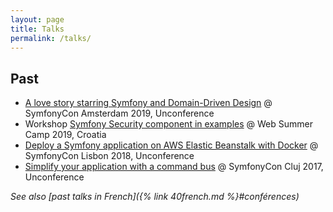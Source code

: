 ```yaml
---
layout: page
title: Talks
permalink: /talks/
---
```


## Past

 - [A love story starring Symfony and Domain-Driven Design](https://speakerdeck.com/romaricdrigon/a-love-story-starring-symfony-and-domain-driven-design) @ SymfonyCon Amsterdam 2019, Unconference
 - Workshop [Symfony Security component in examples](https://speakerdeck.com/romaricdrigon/symfony-security-component-in-examples) @ Web Summer Camp 2019, Croatia
 - [Deploy a Symfony application on AWS Elastic Beanstalk with Docker](https://speakerdeck.com/romaricdrigon/deploy-a-symfony-application-on-aws-elastic-beanstalk-with-docker) @ SymfonyCon Lisbon 2018, Unconference
 - [Simplify your application with a command bus](https://speakerdeck.com/romaricdrigon/simplify-your-application-with-a-command-bus) @ SymfonyCon Cluj 2017, Unconference

_See also [past talks in French]({% link 40french.md %}#conférences)_

<!--
## Upcoming
-->
